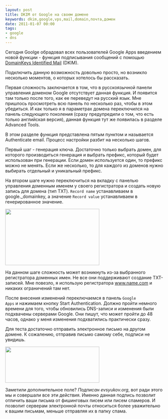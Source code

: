 ```yaml
---
layout: post
title: DKIM от Google на своем домене
keywords: dkim,google,vps,mail,domain,почта,домен
date: 2011-01-07 00:00
tags:
- google
- dns
---
```

Сегодня Goolge обрадовал всех пользователей Google Apps введением новой функции - функция подписывания сообщений с помощью <a href="http://www.dkim.org/" rel="nofollow">DomainKeys Identified Mail</a> (DKIM).

Подключить данную возможность довольно просто, но возникло несколько моментов, о которых хотелось бы рассказать.

Первая сложность заключается в том, что в русскоязычной панели управления доменом Google отсутствует данная функция. И появится там только после того, как ее переведут на русский язык. Мне пришлось просмотреть всю панель по несколько раз, чтобы в этом убедиться. И как только я в параметрах домена переключился на панель следующего поколения (сразу предупредили о том, что есть только английская версия), данная функция тут же появилась в разделе Advanced Tools.

В этом разделе функция представлена пятым пунктом и называется Authenticate email. Процесс настройки разбит на несколько шагов. 

Первый шаг - генерация ключа. Достаточно только выбрать домен, для которого производиться генерация и выбрать префикс, который будет использован при генерации. Если домен используется один, то префикс можно не менять. Если же несколько, то для каждого из доменов нужно выбирать отдельный и уникальный префикс. 

На втором шаге нужно переключиться на вкладку с панелью управления доменным именем у
своего регистратора и создать новую запись для домена (тип TXT). <code>Record name</code>
устанавливаем в google.\_domainkey, а значение 
<code>Record value</code> устанавливаем в генерированное значение.

<a href="http://static.juev.ru/2011/01/google_apps.jpg"><img src="http://static.juev.ru/2011/01/google_apps-300x180.jpg" alt="" title="google_apps" width="300" height="180" class="aligncenter size-medium wp-image-1312" /></a>

На данном шаге сложность может возникнуть из-за выбранного регистратора доменных имен. Не все они поддерживают создание TXT-записей. Мне повезло, я использую регистратора <a href="http://www.name.com" rel="nofollow">www.name.com</a> и никаких ограничений там нет. 

После внесения изменений переключаемся в панель <code>Google Apps</code> и нажимаем кнопку Start Authentication. Должно пройти немного времени для того, чтобы обновились DNS-записи и изменения были подхвачены серверами Google. Они пишут, что может пройти до 48 часов, однако у меня изменения подхватились практически сразу. 

Для теста достаточно отправить электронное письмо на другом домене. К сожалению, отправив письмо самому себе, подписи не увидишь. 

<a href="http://static.juev.ru/2011/01/email.png"><img src="http://static.juev.ru/2011/01/email-300x115.png" alt="" title="email" width="300" height="115" class="aligncenter size-medium wp-image-1313" /></a>

Заметили дополнительное поле? <em>Подписан evsyukov.org</em>, вот ради этого мы и совершали все эти действия. Именно данная подпись позволит отличить ваши письма от фишинговых писем или писем спамеров. И позволит серверам электронной почты относиться более уважительно к вашим письмам, меньше отправляя их в папку спама.
